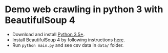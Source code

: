 # Demo web crawling in python 3 with BeautifulSoup 4

- Download and install [Python 3.5+](https://www.python.org/).
- Install BeautifulSoup 4 by following instructions [here](https://www.crummy.com/software/BeautifulSoup/bs4/doc/).
- Run `python main.py` and see csv data in `data/` folder.
